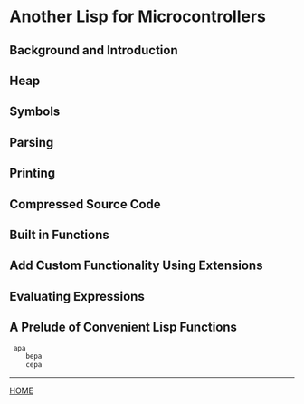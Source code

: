 

# Another Lisp for Microcontrollers

## Background and Introduction

## Heap

## Symbols

## Parsing

## Printing

## Compressed Source Code

## Built in Functions

## Add Custom Functionality Using Extensions 

## Evaluating Expressions

## A Prelude of Convenient Lisp Functions


```c
 apa
    bepa
    cepa
```

___

[HOME](https://svenssonjoel.github.io)
